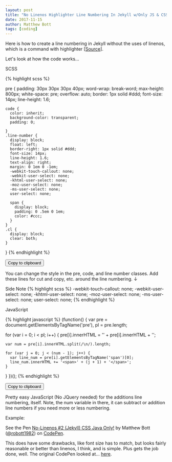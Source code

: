 ```yaml
---
layout: post
title: "No Linenos Highlighter Line Numbering In Jekyll w/Only JS & CSS"
date: 2017-11-15
author: Matthew Bott
tags: [coding]
---
```


<script>new Clipboard('.btn');</script>

Here is how to create a line numbering in Jekyll without the uses of linenos, which is a command with highlighter [<a href="https://jekyllrb.com/docs/templates/#line-numbers" rel="nofollow" target="_blank">Source</a>].

Let's look at how the code works...

<!--more-->

SCSS
<div id="foo4">
{% highlight scss %}

pre {
    padding: 30px 30px 30px 40px;
    word-wrap: break-word;
    max-height: 800px;
    white-space: pre;
    overflow: auto;
    border: 1px solid #ddd;
    font-size: 14px;
    line-height: 1.6;

    code {
      color: inherit;
      background-color: transparent;
      padding: 0;

    }
    .line-number {
      display: block;
      float: left;
      border-right: 1px solid #ddd;
      font-size: 14px;
      line-height: 1.6;
      text-align: right;
      margin: 0 1em 0 -1em;
      -webkit-touch-callout: none;
      -webkit-user-select: none;
      -khtml-user-select: none;
      -moz-user-select: none;
      -ms-user-select: none;
      user-select: none;

      span {
        display: block;
        padding: 0 .5em 0 1em;
        color: #ccc;
      }
    }
    .cl {
      display: block;
      clear: both;
    }
  }
{% endhighlight %}
</div>
<!-- Trigger -->
<button class="btn" data-clipboard-target="#foo4">
Copy to clipboard
</button>

You can change the style in the pre, code, and line number classes.  Add these lines for cut and copy, etc. around the line numbering. ↓

Side Note
{% highlight scss %}
-webkit-touch-callout: none;
-webkit-user-select: none;
-khtml-user-select: none;
-moz-user-select: none;
-ms-user-select: none;
user-select: none;
{% endhighlight %}

JavaScript
<div id="foo5">
{% highlight javascript %}
(function() {
  var pre = document.getElementsByTagName('pre'), pl = pre.length;

  for (var i = 0; i < pl; i++) {
    pre[i].innerHTML = '<span class="line-number"></span>' + pre[i].innerHTML + '<span class="cl"></span>';

    var num = pre[i].innerHTML.split(/\n/).length;

    for (var j = 0; j < (num - 1); j++) {
      var line_num = pre[i].getElementsByTagName('span')[0];
      line_num.innerHTML += '<span>' + (j + 1) + '</span>';
    }
  }
})();
{% endhighlight %}
</div>
<!-- Trigger -->
<button class="btn" data-clipboard-target="#foo5">
Copy to clipboard
</button>

Pretty easy JavaScript (No JQuery needed) for the additions line numbering, itself. Note, the num variable in there, it can subtract or addition line numbers if you need more or less numbering. 

Example:
<p>See the Pen <a href="https://codepen.io/robott1982/pen/rYGwZb/" rel="nofollow" target="_blank">No-Linenos #2 (Jekyll) CSS Java Only!</a> by Matthew Bott (<a href="https://codepen.io/robott1982" rel="nofollow" target="_blank">@robott1982</a>) on <a href="https://codepen.io" rel="nofollow" target="_blank">CodePen</a>.</p>

This does have some drawbacks, like font size has to match, but looks fairly reasonable or better than linenos, I think, and is simple. Plus gets the job done, well. The original CodePen looked at... <a href="https://codepen.io/heiswayi/pen/jyKYyg" rel="nofollow" target="_blank">here</a>.

